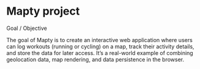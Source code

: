 # Mapty project

Goal / Objective

The goal of Mapty is to create an interactive web application where users can log workouts (running or cycling) on a map, track their activity details, and store the data for later access. It’s a real-world example of combining geolocation data, map rendering, and data persistence in the browser.
